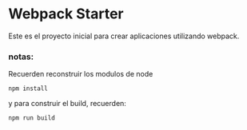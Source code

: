 # Webpack Starter

Este es el proyecto inicial para crear aplicaciones utilizando webpack.

### notas:

Recuerden reconstruir los modulos de node

```
npm install
```

y para construir el build, recuerden:

```
npm run build
```
